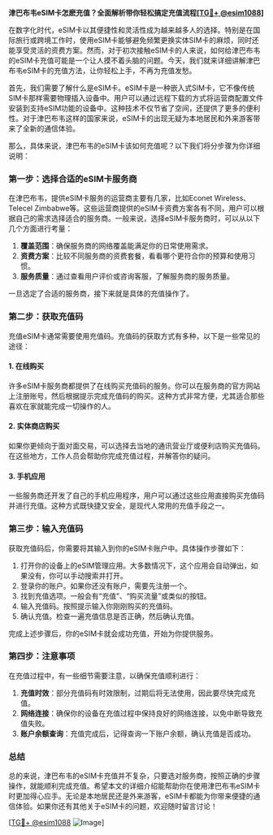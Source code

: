 **津巴布韦eSIM卡怎麽充值？全面解析带你轻松搞定充值流程[[TG💪+ @esim1088](https://t.me/s/esim1088)]**

在数字化时代，eSIM卡以其便捷性和灵活性成为越来越多人的选择。特别是在国际旅行或跨境工作时，使用eSIM卡能够避免频繁更换实体SIM卡的麻烦，同时还能享受灵活的资费方案。然而，对于初次接触eSIM卡的人来说，如何给津巴布韦的eSIM卡充值可能是一个让人摸不着头脑的问题。今天，我们就来详细讲解津巴布韦eSIM卡的充值方法，让你轻松上手，不再为充值发愁。

首先，我们需要了解什么是eSIM卡。eSIM卡是一种嵌入式SIM卡，它不像传统SIM卡那样需要物理插入设备中。用户可以通过远程下载的方式将运营商配置文件安装到支持eSIM功能的设备中。这种技术不仅节省了空间，还提供了更多的便利性。对于津巴布韦这样的国家来说，eSIM卡的出现无疑为本地居民和外来游客带来了全新的通信体验。

那么，具体来说，津巴布韦的eSIM卡该如何充值呢？以下我们将分步骤为你详细说明：

### 第一步：选择合适的eSIM卡服务商

在津巴布韦，提供eSIM卡服务的运营商主要有几家，比如Econet Wireless、Telecel Zimbabwe等。这些运营商提供的eSIM卡资费方案各有不同，用户可以根据自己的需求选择适合的服务商。一般来说，选择eSIM卡服务商时，可以从以下几个方面进行考量：

1. **覆盖范围**：确保服务商的网络覆盖能满足你的日常使用需求。
2. **资费方案**：比较不同服务商的资费套餐，看看哪个更符合你的预算和使用习惯。
3. **服务质量**：通过查看用户评价或咨询客服，了解服务商的服务质量。

一旦选定了合适的服务商，接下来就是具体的充值操作了。

### 第二步：获取充值码

充值eSIM卡通常需要使用充值码。充值码的获取方式有多种，以下是一些常见的途径：

#### 1. 在线购买
许多eSIM卡服务商都提供了在线购买充值码的服务。你可以在服务商的官方网站上注册账号，然后根据提示完成充值码的购买。这种方式非常方便，尤其适合那些喜欢在家就能完成一切操作的人。

#### 2. 实体商店购买
如果你更倾向于面对面交易，可以选择去当地的通讯营业厅或便利店购买充值码。在这些地方，工作人员会帮助你完成充值过程，并解答你的疑问。

#### 3. 手机应用
一些服务商还开发了自己的手机应用程序，用户可以通过这些应用直接购买充值码并进行充值。这种方式既快捷又安全，是现代人常用的充值手段之一。

### 第三步：输入充值码

获取充值码后，你需要将其输入到你的eSIM卡账户中。具体操作步骤如下：

1. 打开你的设备上的eSIM管理应用。大多数情况下，这个应用会自动弹出，如果没有，你可以手动搜索并打开。
2. 登录你的账户。如果你还没有账户，需要先注册一个。
3. 找到充值选项。一般会有“充值”、“购买流量”或类似的按钮。
4. 输入充值码。按照提示输入你刚刚购买的充值码。
5. 确认充值。检查一遍充值信息是否正确，然后确认充值。

完成上述步骤后，你的eSIM卡就会成功充值，开始为你提供服务。

### 第四步：注意事项

在充值过程中，有一些细节需要注意，以确保充值顺利进行：

1. **充值时效**：部分充值码有时效限制，过期后将无法使用，因此要尽快完成充值。
2. **网络连接**：确保你的设备在充值过程中保持良好的网络连接，以免中断导致充值失败。
3. **账户余额查询**：充值完成后，记得查询一下账户余额，确认充值是否成功。

### 总结

总的来说，津巴布韦的eSIM卡充值并不复杂，只要选对服务商，按照正确的步骤操作，就能顺利完成充值。希望本文的详细介绍能帮助你在使用津巴布韦eSIM卡时更加得心应手。无论是本地居民还是外来游客，eSIM卡都能为你带来便捷的通信体验。如果你还有其他关于eSIM卡的问题，欢迎随时留言讨论！

[[TG💪+ @esim1088](https://t.me/s/esim1088) ![Image](https://i.postimg.cc/4NQfJmqS/Snipaste-2025-05-13-00-14-12.png)]